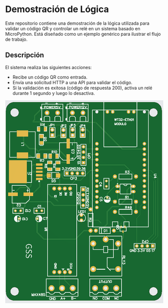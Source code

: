 # Demostración de Lógica

Este repositorio contiene una demostración de la lógica utilizada para validar un código QR y controlar un relé en un sistema basado en MicroPython. Está diseñado como un ejemplo genérico para ilustrar el flujo de trabajo.

## Descripción
El sistema realiza las siguientes acciones:
- Recibe un código QR como entrada.
- Envía una solicitud HTTP a una API para validar el código.
- Si la validación es exitosa (código de respuesta 200), activa un relé durante 1 segundo y luego lo desactiva.

![Diagrama del canal único](1-channel-top.PNG)
